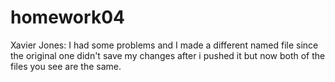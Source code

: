 # homework04
Xavier Jones:
I had some problems and I made a different named file since the original one didn't save my changes after i pushed it but now both of the files you see are the same.
